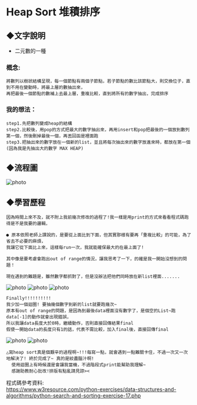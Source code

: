 # Heap Sort 堆積排序
## ◆文字說明
* 二元數的一種
### 概念:
    將數列以樹狀結構呈現，每一個節點有兩個子節點，若子節點的數比該節點大，則交換位子，直到不用在變動時，將最上層的數抽出來，
    再把最後一個節點的數補上去最上層，重複比較，直到將所有的數字抽出，完成排序
    
### 我的想法：
    step1.先把數列變成heap的結構
    step2.比較後，用pop的方式把最大的數字抽出來，再用insert和pop把最後的一個放到數列第一個，然後刪掉最後一個，再丟回函是裡面跑
    step3.把抽出來的數字放在一個新的list，並且將每次抽出來的數字放進來時，都放在第一個(因為我是先抽出大的數字 MAX HEAP)

## ◆流程圖
![photo](https://github.com/stopraining/LearningNote/blob/master/pic/HeapSort.jpeg)

## ◆學習歷程
    
    因為時間上來不及，就不附上我前幾次修改的過程了!我一樣是用print的方式來看看程式碼跑得是不是我要的邏輯，
    
    ● 原本依照老師上課說的，是要從上面比到下面，但其實那樣有要再「重複比較」的可能，為了省去不必要的麻煩，
    我讓它從下面比上來，這樣每run一次，我就能確保最大的在最上面了!
    
    其中像是要考慮會跑出out of range的情況，讓我思考了一下，的確是我一開始沒想到的問題！
    
    現在遇到的難題是，雖然數字都抓對了，但是沒辦法把他們同時放在新list裡面.......
   
![photo](https://github.com/stopraining/LearningNote/blob/master/pic/17.jpg)
![photo](https://github.com/stopraining/LearningNote/blob/master/pic/18.jpg)
![photo](https://github.com/stopraining/LearningNote/blob/master/pic/20.jpg)

    Finally!!!!!!!!!!                 
    我少加一個迴圈! 要抽幾個數字到新的list就要跑幾次~
    原本有out of range的問題，是因為到最後data裡面沒有數字了，是個空的List~跑data[-1]的動作就會出現錯誤，
    所以我讓data長度大於0時，繼續動作，否則直接回傳結果final
    假使一開始data的長度只有1的話，代表不需比較，加入final後，直接回傳final
    

![photo](https://github.com/stopraining/LearningNote/blob/master/pic/22.jpg)
![photo](https://github.com/stopraining/LearningNote/blob/master/pic/23.jpg)

    △寫heap sort真是個艱辛的過程啊~!!!每寫一點，就會遇到一點難關卡住，不過一次又一次地解決了! 終於完成了~ 真的是絞盡腦汁啊!
      使用迴圈上有時候還是會讓我當機，不過階段式print能幫助我理解~
      感謝助教耐心批改!排版有點亂請見諒><


程式碼參考資料:                            
https://www.w3resource.com/python-exercises/data-structures-and-algorithms/python-search-and-sorting-exercise-17.php
